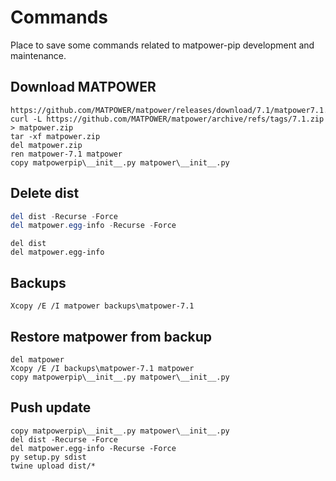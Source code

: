 # Commands

Place to save some commands related to matpower-pip development and maintenance.

## Download MATPOWER

```plaintext
https://github.com/MATPOWER/matpower/releases/download/7.1/matpower7.1.zip
curl -L https://github.com/MATPOWER/matpower/archive/refs/tags/7.1.zip > matpower.zip
tar -xf matpower.zip
del matpower.zip
ren matpower-7.1 matpower
copy matpowerpip\__init__.py matpower\__init__.py
```

## Delete dist

```powershell
del dist -Recurse -Force
del matpower.egg-info -Recurse -Force
```

```plaintext
del dist
del matpower.egg-info
```

## Backups

```plaintext
Xcopy /E /I matpower backups\matpower-7.1
```

## Restore matpower from backup

```plaintext
del matpower
Xcopy /E /I backups\matpower-7.1 matpower
copy matpowerpip\__init__.py matpower\__init__.py
```

## Push update

```plaintext
copy matpowerpip\__init__.py matpower\__init__.py
del dist -Recurse -Force
del matpower.egg-info -Recurse -Force
py setup.py sdist
twine upload dist/*
```